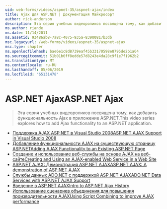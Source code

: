 ```yaml
---
uid: web-forms/videos/aspnet-35/aspnet-ajax/index
title: Ajax для ASP.NET | Документация Майкрософт
author: rick-anderson
description: Эта серия учебных видеороликов посвящена тому, как добавить функциональность Ajax в приложение ASP.NET.
ms.author: riande
ms.date: 11/14/2011
ms.assetid: 93486ab8-7a8c-4075-935a-83900817b3db
msc.legacyurl: /web-forms/videos/aspnet-35/aspnet-ajax
msc.type: chapter
ms.openlocfilehash: bae6e1c8d8739eaf45b33170598e8795de2b1a64
ms.sourcegitcommit: 51b01b6ff8edde57d8243e4da28c9f1e7f1962b2
ms.translationtype: MT
ms.contentlocale: ru-RU
ms.lasthandoff: 05/06/2019
ms.locfileid: "65131478"
---
```

# <a name="aspnet-ajax"></a><span data-ttu-id="06d45-103">ASP.NET Ajax</span><span class="sxs-lookup"><span data-stu-id="06d45-103">ASP.NET Ajax</span></span>

> <span data-ttu-id="06d45-104">Эта серия учебных видеороликов посвящена тому, как добавить функциональность Ajax в приложение ASP.NET.</span><span class="sxs-lookup"><span data-stu-id="06d45-104">This video series explores how to add Ajax functionality to an ASP.NET application.</span></span>

- [<span data-ttu-id="06d45-105">Поддержка AJAX ASP.NET в Visual Studio 2008</span><span class="sxs-lookup"><span data-stu-id="06d45-105">ASP.NET AJAX Support in Visual Studio 2008</span></span>](aspnet-ajax-support-in-visual-studio-2008.md)
- [<span data-ttu-id="06d45-106">Добавление функциональности AJAX на существующую страницу ASP.NET</span><span class="sxs-lookup"><span data-stu-id="06d45-106">Adding AJAX Functionality to an Existing ASP.NET Page</span></span>](adding-ajax-functionality-to-an-existing-aspnet-page.md)
- [<span data-ttu-id="06d45-107">Создание и использование веб-службы на основе AJAX на веб-сайте</span><span class="sxs-lookup"><span data-stu-id="06d45-107">Creating and Using an AJAX-enabled Web Service in a Web Site</span></span>](creating-and-using-an-ajax-enabled-web-service-in-a-web-site.md)
- [<span data-ttu-id="06d45-108">ASP.NET AJAX: Демонстрация ASP.NET AJAX</span><span class="sxs-lookup"><span data-stu-id="06d45-108">ASP.NET AJAX: A demonstration of ASP.NET AJAX</span></span>](aspnet-ajax-a-demonstration-of-aspnet-ajax.md)
- [<span data-ttu-id="06d45-109">Службы данных ADO.NET с поддержкой ASP.NET AJAX</span><span class="sxs-lookup"><span data-stu-id="06d45-109">ADO.NET Data Services with ASP.NET AJAX Support</span></span>](adonet-data-services-with-aspnet-ajax-support.md)
- [<span data-ttu-id="06d45-110">Введение в ASP.NET AJAX</span><span class="sxs-lookup"><span data-stu-id="06d45-110">Intro to ASP.NET Ajax History</span></span>](introduction-to-aspnet-ajax-history.md)
- [<span data-ttu-id="06d45-111">Использование сценариев объединения для повышения производительности AJAX</span><span class="sxs-lookup"><span data-stu-id="06d45-111">Using Script Combining to improve AJAX performance</span></span>](using-script-combining-to-improve-ajax-performance.md)

